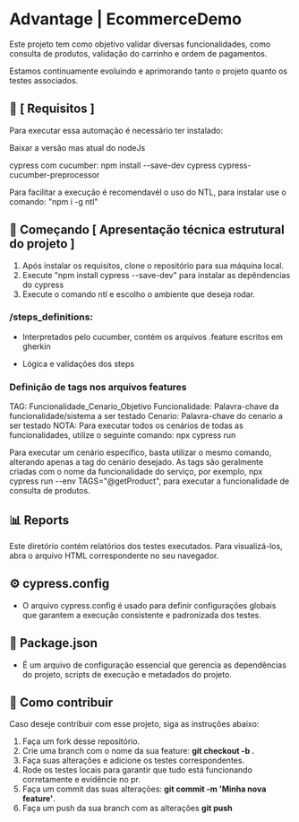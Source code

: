 # Advantage | EcommerceDemo

Este projeto tem como objetivo validar diversas funcionalidades, como consulta de produtos, validação do carrinho e ordem de pagamentos.

Estamos continuamente evoluindo e aprimorando tanto o projeto quanto os testes associados.

## 🔧 [ Requisitos ]

Para executar essa automação é necessário ter instalado:

Baixar a versão mas atual do nodeJs

cypress com cucumber: npm install --save-dev cypress cypress-cucumber-preprocessor

Para facilitar a execução é recomendavél o uso do NTL, para instalar use o comando: "npm i -g ntl"



## 🚀 Começando [ Apresentação técnica estrutural do projeto ]

1. Após instalar os requisitos, clone o repositório para sua máquina local.
2. Execute "npm install cypress --save-dev" para instalar as depêndencias do cypress
3. Execute o comando ntl e escolho o ambiente que deseja rodar.

### /steps_definitions:
- Interpretados pelo cucumber, contém os arquivos .feature escritos em gherkin
  
- Lógica e validações dos steps

### Definição de tags nos arquivos features
TAG: Funcionalidade_Cenario_Objetivo
Funcionalidade: Palavra-chave da funcionalidade/sistema a ser testado
Cenario: Palavra-chave do cenario a ser testado
NOTA: Para executar todos os cenários de todas as funcionalidades, utilize o seguinte comando: npx cypress run

Para executar um cenário específico, basta utilizar o mesmo comando, alterando apenas a tag do cenário desejado. As tags são geralmente criadas com o nome da funcionalidade do serviço, por exemplo, npx cypress run --env TAGS="@getProduct", para executar a funcionalidade de consulta de produtos.


## 📊 Reports
Este diretório contém relatórios dos testes executados. Para visualizá-los, abra o arquivo HTML correspondente no seu navegador.

## ⚙️ cypress.config
- O arquivo cypress.config é usado para definir configurações globais que garantem a execução consistente e padronizada dos testes.

## 🤖 Package.json
-  É um arquivo de configuração essencial que gerencia as dependências do projeto, scripts de execução e metadados do projeto.

## 🐙 Como contribuir
Caso deseje contribuir com esse projeto, siga as instruções abaixo:

1. Faça um fork desse repositório.
2. Crie uma branch com o nome da sua feature: **git checkout -b <nome-da-feature>.**
3. Faça suas alterações e adicione os testes correspondentes.
4. Rode os testes locais para garantir que tudo está funcionando corretamente e evidêncie no pr.
5. Faça um commit das suas alterações: **git commit -m 'Minha nova feature'**.
6. Faça um push da sua branch com as alterações **git push**

